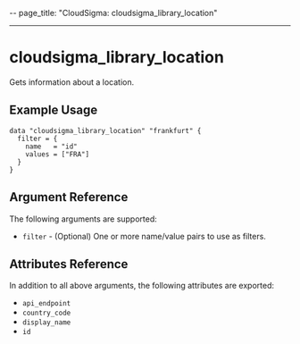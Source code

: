 --
page_title: "CloudSigma: cloudsigma_library_location"

---

# cloudsigma_library_location

Gets information about a location.


## Example Usage

```hcl
data "cloudsigma_library_location" "frankfurt" {
  filter = {
    name   = "id"
    values = ["FRA"]
  }
}
```


## Argument Reference

The following arguments are supported:

* `filter` - (Optional) One or more name/value pairs to use as filters.


## Attributes Reference

In addition to all above arguments, the following attributes are exported:

* `api_endpoint`
* `country_code`
* `display_name`
* `id`
